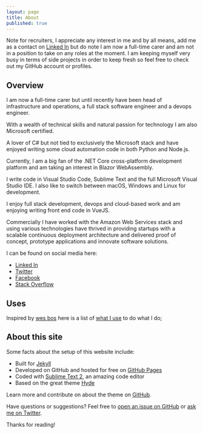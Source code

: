 ```yaml
---
layout: page
title: About
published: true
---
```


<p class="message">
Note for recruiters, I appreciate any interest in me and by all means, add me as a contact on <a href="https://www.linkedin.com/in/solrevdev">Linked In</a> but do note I am now a full-time carer and am not in a position to take on any roles at the moment. I am keeping myself very busy in terms of side projects in order to keep fresh so feel free to check out my GitHub account or profiles.
</p>

## Overview


I am now a full-time carer but until recently have been head of infrastructure and operations, a full stack software engineer and a devops engineer.

With a wealth of technical skills and natural passion for technology I am also Microsoft certified.

A lover of C# but not tied to exclusively the Microsoft stack and have enjoyed writing some cloud automation code in both Python and Node.js.

Currently, I am a big fan of the .NET Core cross-platform development platform and am taking an interest in Blazor WebAssembly.

I write code in Visual Studio Code, Sublime Text and the full Microsoft Visual Studio IDE. I also like to switch between macOS, Windows and Linux for development.

I enjoy full stack development, devops and cloud-based work and am enjoying writing front end code in VueJS.

Commercially I have worked with the Amazon Web Services stack and using various technologies have thrived in providing startups with a scalable continuous deployment architecture and delivered proof of concept, prototype applications and innovate software solutions.

I can be found on social media here:

* [Linked In](https://www.linkedin.com/in/solrevdev)
* [Twitter](https://twitter.com/solrevdev)
* [Facebook](https://www.facebook.com/solrevdevtechradar/)
* [Stack Overflow](https://stackoverflow.com/users/2041/solrevdev)


## Uses

Inspired by [wes bos](https://wesbos.com/uses/) here is a list of [what I use](../uses/index.md) to do what I do;

## About this site

Some facts about the setup of this website include:

* Built for [Jekyll](http://jekyllrb.com)
* Developed on GitHub and hosted for free on [GitHub Pages](https://pages.github.com)
* Coded with [Sublime Text 2](http://sublimetext.com), an amazing code editor
* Based on the great theme [Hyde](http://hyde.getpoole.com)

Learn more and contribute on about the theme on [GitHub](https://github.com/poole).

Have questions or suggestions? Feel free to [open an issue on GitHub](https://github.com/solrevdev/solrevdev.github.io) or [ask me on Twitter](https://twitter.com/solrevdev).

Thanks for reading!

